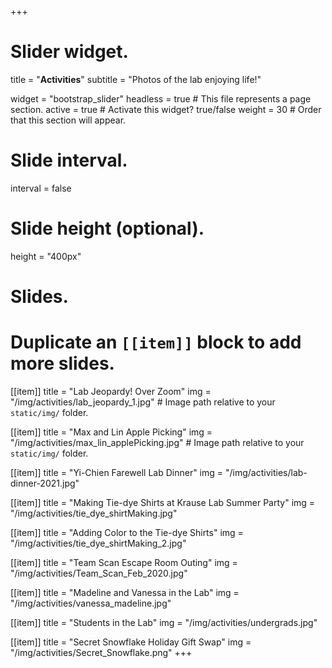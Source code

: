 +++
# Slider widget.

title = "**Activities**"
subtitle = "Photos of the lab enjoying life!"

widget = "bootstrap_slider"
headless = true  # This file represents a page section.
active = true  # Activate this widget? true/false
weight = 30  # Order that this section will appear.

# Slide interval.
interval = false

# Slide height (optional).
height = "400px"

# Slides.
# Duplicate an `[[item]]` block to add more slides.
[[item]]
  title = "Lab Jeopardy! Over Zoom"
  img = "/img/activities/lab_jeopardy_1.jpg"  # Image path relative to your `static/img/` folder.

[[item]]
  title = "Max and Lin Apple Picking"
  img = "/img/activities/max_lin_applePicking.jpg"  # Image path relative to your `static/img/` folder.

[[item]]
  title = "Yi-Chien Farewell Lab Dinner"
  img = "/img/activities/lab-dinner-2021.jpg"

[[item]]
  title = "Making Tie-dye Shirts at Krause Lab Summer Party"
  img = "/img/activities/tie_dye_shirtMaking.jpg"

[[item]]
  title = "Adding Color to the Tie-dye Shirts"
  img = "/img/activities/tie_dye_shirtMaking_2.jpg"

[[item]]
  title = "Team Scan Escape Room Outing"
  img = "/img/activities/Team_Scan_Feb_2020.jpg"

[[item]]
  title = "Madeline and Vanessa in the Lab"
  img = "/img/activities/vanessa_madeline.jpg"

[[item]]
  title = "Students in the Lab"
  img = "/img/activities/undergrads.jpg"

[[item]]
  title = "Secret Snowflake Holiday Gift Swap"
  img = "/img/activities/Secret_Snowflake.png"
+++
